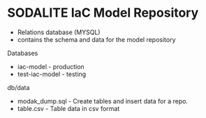 # SODALITE IaC Model Repository 
* Relations database (MYSQL)
* contains the schema and data for the model repository

Databases
* iac-model - production
* test-iac-model - testing

db/data
* modak_dump.sql - Create tables and insert data for a repo.
* table.csv - Table data in csv format


